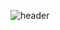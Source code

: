 ![header](https://capsule-render.vercel.app/api?type=transparent&color=auto&height=300&section=header&text=ajrfyd%20hub&animation=scaleIn&fontSize=90&fontColor=6200ee&rotate=-30)
